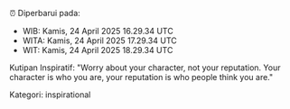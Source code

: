 ⏰ Diperbarui pada:
- WIB: Kamis, 24 April 2025 16.29.34 UTC
- WITA: Kamis, 24 April 2025 17.29.34 UTC
- WIT: Kamis, 24 April 2025 18.29.34 UTC

Kutipan Inspiratif:
"Worry about your character, not your reputation. Your character is who you are, your reputation is who people think you are."


Kategori: inspirational

